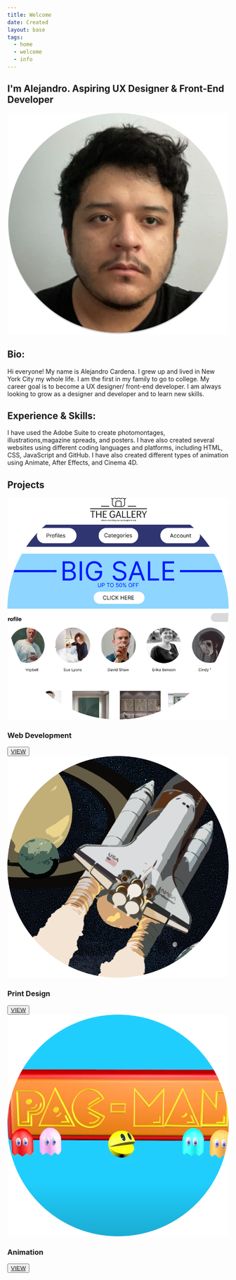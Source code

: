 ```yaml
---
title: Welcome
date: Created
layout: base
tags:
  - home
  - welcome
  - info
---
```


<!-- add main page content here -->
<div class="main_homepage_title">
  <h2>I'm Alejandro. Aspiring UX Designer & Front-End Developer</h2>
</div>
<div class="profile-pic">
  <img src="images/profile-pic.png" alt="profile-picture">
</div>

<div class="project_bio">
  <h2>Bio:</h2>

  <p>
    Hi everyone! My name is Alejandro Cardena. I grew up and lived in
    New York City my whole life. I am the first in my family to go to
    college. My career goal is to become a UX designer/ front-end developer.
    I am always looking to grow as a designer and developer and to learn
    new skills.
  </p>

  <h2>Experience & Skills:</h2>

  <p>
    I have used the Adobe Suite to create photomontages, illustrations,magazine
    spreads, and posters. I have also created several websites using different
    coding languages and platforms, including HTML, CSS, JavaScript and GitHub.
    I have also created different types of animation using Animate, After Effects,
    and Cinema 4D.
  </p>
</div>

<h2 class="section-head">Projects</h2>
<section class="grid">

  <article class="card">
    <div class="card__img"><img src="images/web_development_projects.png" alt="web_development_projects"></div>
    <div class="card__content">
      <h1 class="card__header">Web Development</h1>
      <button class="card__btn"><a href="web_delopment_projects.html">VIEW</a></button>
    </div>
  </article>

  <article class="card">
    <div class="card__img"><img src="images/print_design_projects.png" alt="print_design_projects"></div>
    <div class="card__content">
      <h1 class="card__header">Print Design</h1>
      <button class="card__btn"><a href="print_design_projects.html">VIEW</a></button>
    </div>
  </article>

  <article class="card">
    <div class="card__img"><img src="images/animation_projects.png" alt="animation_projects"></div>
    <div class="card__content">
      <h1 class="card__header">Animation</h1>
      <button class="card__btn"><a href="animation_projects.html">VIEW</a></button>
    </div>
  </article>

</section>


